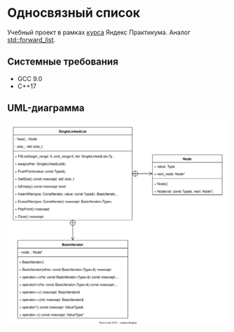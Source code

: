 # Односвязный список
Учебный проект в рамках [курса](https://practicum.yandex.ru/cpp/?from=catalog) Яндекс Практикума. Аналог [std::forward_list](https://en.cppreference.com/w/cpp/container/forward_list).

## Системные требования
* GCC 9.0
* C++17

## UML-диаграмма
![UML](https://raw.githubusercontent.com/Seredenko-V/cpp-single-linked-list/c44189dbcfc6bdecb0755a0a5894eef556f9ffdd/single-linked-list/uml-single-linked-list.svg?token=AWESMY5KQCGAW4HF7K4AC6DE3EGOE "UML-diagram single-linked-list")
